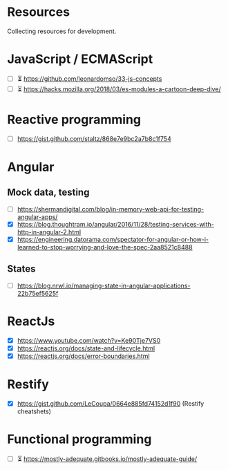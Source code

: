 # Resources
Collecting resources for development.

# JavaScript / ECMAScript
- [ ] :hourglass_flowing_sand: https://github.com/leonardomso/33-js-concepts
- [ ] :hourglass_flowing_sand: https://hacks.mozilla.org/2018/03/es-modules-a-cartoon-deep-dive/

# Reactive programming
- [ ] https://gist.github.com/staltz/868e7e9bc2a7b8c1f754

# Angular
## Mock data, testing
- [ ] https://shermandigital.com/blog/in-memory-web-api-for-testing-angular-apps/
- [x] https://blog.thoughtram.io/angular/2016/11/28/testing-services-with-http-in-angular-2.html
- [x] https://engineering.datorama.com/spectator-for-angular-or-how-i-learned-to-stop-worrying-and-love-the-spec-2aa8521c8488

## States
- [ ] https://blog.nrwl.io/managing-state-in-angular-applications-22b75ef5625f

# ReactJs
- [x] https://www.youtube.com/watch?v=Ke90Tje7VS0
- [x] https://reactjs.org/docs/state-and-lifecycle.html
- [x] https://reactjs.org/docs/error-boundaries.html

# Restify
- [x] https://gist.github.com/LeCoupa/0664e885fd74152d1f90 (Restify cheatshets)

# Functional programming
- [ ] :hourglass_flowing_sand: https://mostly-adequate.gitbooks.io/mostly-adequate-guide/
